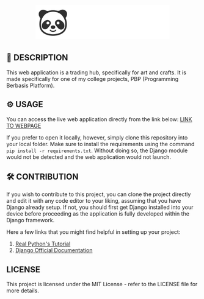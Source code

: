 # <p align="center"><img src="assets/logo/icon_horizontal.png" style="width: 350px" alt="Pan Pan Little Shop"></p>

## 📃 **DESCRIPTION**<br>
This web application is a trading hub, specifically for art and crafts. It is made specifically for one of my college projects, PBP (Programming Berbasis Platform).


## ⚙️ **USAGE**<br>
You can access the live web application directly from the link below:
[LINK TO WEBPAGE](http://alexander-william-panpanlittleshop.pbp.cs.ui.ac.id/)

If you prefer to open it locally, however, simply clone this repository into your local folder. Make sure to install the requirements using the command `pip install -r requirements.txt`. Without doing so, the Django module would not be detected and the web application would not launch.


## 🛠️ **CONTRIBUTION**<br>
If you wish to contribute to this project, you can clone the project directly and edit it with any code editor to your liking, assuming that you have Django already setup. If not, you should first get Django installed into your device before proceeding as the application is fully developed within the Django framework.<br>

Here a few links that you might find helpful in setting up your project:
1. [Real Python's Tutorial](https://realpython.com/django-setup/)
2. [Django Official Documentation](https://docs.djangoproject.com/en/5.0/intro/tutorial01/)


## **LICENSE**<br>
This project is licensed under the MIT License - refer to the LICENSE file for more details.
